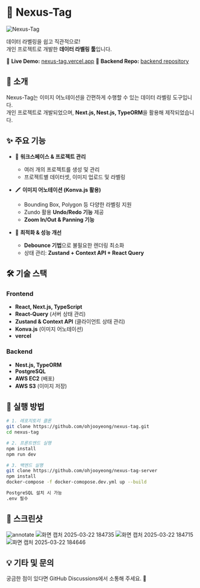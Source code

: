 # 🚀 Nexus-Tag

![Nexus-Tag](https://github.com/user-attachments/assets/7344cfdd-97e1-45a6-9f0b-25bda6b1b258)

데이터 라벨링을 쉽고 직관적으로!  
개인 프로젝트로 개발한 **데이터 라벨링 툴**입니다.

🔗 **Live Demo:** [nexus-tag.vercel.app](https://nexus-tag.vercel.app)
🔗 **Backend Repo:** [backend repository](https://github.com/ohjooyeong/nexus-tag-server)

## 🎯 소개
Nexus-Tag는 이미지 어노테이션을 간편하게 수행할 수 있는 데이터 라벨링 도구입니다.  
개인 프로젝트로 개발되었으며, **Next.js, Nest.js, TypeORM**을 활용해 제작되었습니다.

## ✨ 주요 기능
- 📌 **워크스페이스 & 프로젝트 관리**  
  - 여러 개의 프로젝트를 생성 및 관리
  - 프로젝트별 데이터셋, 이미지 업로드 및 라벨링

- 🖍 **이미지 어노테이션 (Konva.js 활용)**
  - Bounding Box, Polygon 등 다양한 라벨링 지원
  - Zundo 활용 **Undo/Redo 기능** 제공
  - **Zoom In/Out & Panning 기능**

- 🚀 **최적화 & 성능 개선**  
  - **Debounce 기법**으로 불필요한 렌더링 최소화  
  - 상태 관리: **Zustand + Context API + React Query**  

## 🛠️ 기술 스택
### Frontend
- **React, Next.js, TypeScript**
- **React-Query** (서버 상태 관리)
- **Zustand & Context API** (클라이언트 상태 관리)
- **Konva.js** (이미지 어노테이션)
- **vercel**

### Backend
- **Nest.js, TypeORM**
- **PostgreSQL**
- **AWS EC2** (배포)
- **AWS S3** (이미지 저장)


## 🚀 실행 방법
```bash
# 1. 레포지토리 클론
git clone https://github.com/ohjooyeong/nexus-tag.git
cd nexus-tag

# 2. 프론트엔드 실행
npm install
npm run dev

# 3. 백엔드 실행
git clone https://github.com/ohjooyeong/nexus-tag-server
npm install
docker-compose -f docker-comopose.dev.yml up --build

PostgreSQL 설치 시 가능
.env 필수
```

## 📸 스크린샷
![annotate](https://github.com/user-attachments/assets/1c1b6f0e-6ace-4d33-b8a6-ad022d0164f2)
![화면 캡처 2025-03-22 184735](https://github.com/user-attachments/assets/30a893da-1110-4d57-9ee6-3cc8206819fc)
![화면 캡처 2025-03-22 184715](https://github.com/user-attachments/assets/8273650d-227a-484c-89b9-759cce8c8743)
![화면 캡처 2025-03-22 184646](https://github.com/user-attachments/assets/0f1d6ea0-d951-40ef-a057-3e2857430c28)

## 💡 기타 및 문의
궁금한 점이 있다면 GitHub Discussions에서 소통해 주세요. 🙌
